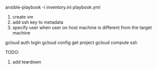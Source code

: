 ansible-playbook -i inventory.ini playbook.yml

1. create vm
2. add ssh key to metadata
3. specify user when user on host machine is different from the target machine

gcloud auth login
gcloud config get project
gcloud compute ssh <VM-NAME>

TODO: 
1. add teardown